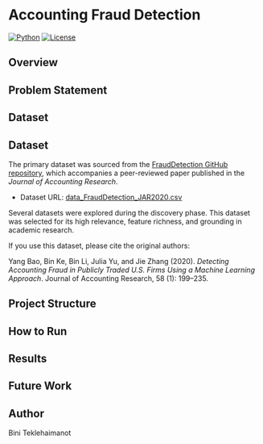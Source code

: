 
# Accounting Fraud Detection

[![Python](https://img.shields.io/badge/python-3.13-blue.svg)](https://www.python.org/)
[![License](https://img.shields.io/badge/license-MIT-brightgreen.svg)](./LICENSE)

## Overview

## Problem Statement

## Dataset
## Dataset

The primary dataset was sourced from the [FraudDetection GitHub repository](https://github.com/JarFraud/FraudDetection), which accompanies a peer-reviewed paper published in the *Journal of Accounting Research*.

- Dataset URL: [data_FraudDetection_JAR2020.csv](https://raw.githubusercontent.com/JarFraud/FraudDetection/refs/heads/master/data_FraudDetection_JAR2020.csv)

Several datasets were explored during the discovery phase. This dataset was selected for its high relevance, feature richness, and grounding in academic research.

If you use this dataset, please cite the original authors:

Yang Bao, Bin Ke, Bin Li, Julia Yu, and Jie Zhang (2020). *Detecting Accounting Fraud in Publicly Traded U.S. Firms Using a Machine Learning Approach*.   Journal of Accounting Research, 58 (1): 199–235.

## Project Structure

## How to Run

## Results

## Future Work

## Author

Bini Teklehaimanot
